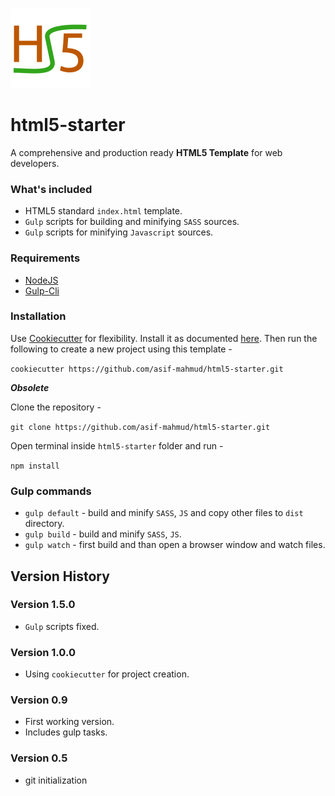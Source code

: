![Image not found](images/html5-starter.logo.png)

# html5-starter

A comprehensive and production ready **HTML5 Template** for web developers.
 
### What's included 

- HTML5 standard `index.html` template.
- `Gulp` scripts for building and minifying `SASS` sources.
- `Gulp` scripts for minifying `Javascript` sources.

### Requirements

- [NodeJS](https://nodejs.org/en/)
- [Gulp-Cli](http://gulpjs.com/)

### Installation

Use [Cookiecutter](https://github.com/audreyr/cookiecutter) for flexibility. Install it as documented 
[here](https://github.com/audreyr/cookiecutter). Then run the following to create a new 
project using this template -

`cookiecutter https://github.com/asif-mahmud/html5-starter.git`

***Obsolete***

Clone the repository -

`git clone https://github.com/asif-mahmud/html5-starter.git`

Open terminal inside `html5-starter` folder and run -

`npm install`

### Gulp commands 

- `gulp default` - build and minify `SASS`, `JS` and copy other files to `dist` directory.
- `gulp build` - build and minify `SASS`, `JS`.
- `gulp watch` - first build and than open a browser window and watch files.

## Version History

### Version 1.5.0

- `Gulp` scripts fixed.

### Version 1.0.0

- Using `cookiecutter` for project creation.

### Version 0.9

- First working version. 
- Includes gulp tasks.

### Version 0.5

- git initialization
